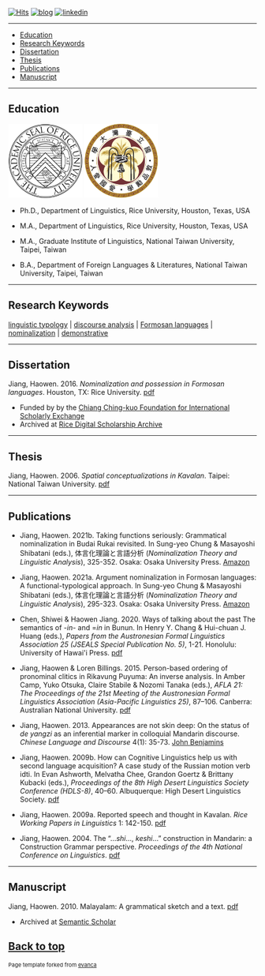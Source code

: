 [![Hits](https://hits.seeyoufarm.com/api/count/incr/badge.svg?url=https%3A%2F%2Fgithub.com%2Fhoward-haowen%2Fhoward-haowen.github.io&count_bg=%2367E805&title_bg=%23555555&icon=grav.svg&icon_color=%2367E805&title=visitors&edge_flat=false)](https://hits.seeyoufarm.com) [![blog](https://img.shields.io/badge/Visit-My_AI_blog-blue?style=flat&logo=blogger&logoColor=white)](https://howard-haowen.github.io/blog.ai/) [![linkedin](https://img.shields.io/badge/View-My%20LinkedIn-blue?style=flat&logo=linkedin&logoColor=white)](https://www.linkedin.com/in/haowen-jiang-phd-16242074/)

---
- [Education](#education)
- [Research Keywords](#research-keywords)
- [Dissertation](#dissertation)
- [Thesis](#thesis)
- [Publications](#publications)
- [Manuscript](#manuscript)

---
## Education
<img src="https://github.com/howard-haowen/howard-haowen.github.io/raw/master/images/rice.png" width="150" height="150">
<img src="https://github.com/howard-haowen/howard-haowen.github.io/raw/master/images/ntu.jpg" width="150" height="150">

- Ph.D., Department of Linguistics, Rice University, Houston, Texas, USA

- M.A., Department of Linguistics, Rice University, Houston, Texas, USA

- M.A., Graduate Institute of Linguistics, National Taiwan University, Taipei, Taiwan

- B.A., Department of Foreign Languages & Literatures, National Taiwan University, Taipei, Taiwan

---
## Research Keywords
[linguistic typology](https://en.wikipedia.org/wiki/Linguistic_typology) | [discourse analysis](https://en.wikipedia.org/wiki/Discourse_analysis) | [Formosan languages](https://en.wikipedia.org/wiki/Formosan_languages) | [nominalization](https://en.wikipedia.org/wiki/Nominalization) | [demonstrative](https://en.wikipedia.org/wiki/Demonstrative)

---
## Dissertation
Jiang, Haowen. 2016. *Nominalization and possession in Formosan languages*. Houston, TX: Rice University. [pdf](https://howard-haowen.github.io/pdf/Jiang2016_Nominalization-and-possession-in-Formosan-languages.pdf) 

- Funded by by the [Chiang Ching-kuo Foundation for International Scholarly Exchange](http://www.cckf.org/zh/about/publication/newsletter/201308)
- Archived at [Rice Digital Scholarship Archive](https://scholarship.rice.edu/handle/1911/95553)

---
## Thesis
Jiang, Haowen. 2006. *Spatial conceptualizations in Kavalan*. Taipei: National Taiwan University. [pdf](https://howard-haowen.github.io/pdf/Jiang2006_Spatial-conceptualizations-in-Kavalan.pdf)

---
## Publications
- Jiang, Haowen. 2021b. Taking functions seriously: Grammatical nominalization in Budai Rukai revisited. In Sung-yeo Chung & Masayoshi Shibatani (eds.), 体言化理論と言語分析 (*Nominalization Theory and Linguistic Analysis*), 325-352. Osaka: Osaka University Press. [Amazon](https://www.amazon.com/体言化理論と言語分析-Nominalization-Theory-Linguistic-Analysis-Japanese-ebook/dp/B094ZSCJRT) 

- Jiang, Haowen. 2021a. Argument nominalization in Formosan languages: A functional-typological approach. In Sung-yeo Chung & Masayoshi Shibatani (eds.), 体言化理論と言語分析 (*Nominalization Theory and Linguistic Analysis*), 295-323. Osaka: Osaka University Press. [Amazon](https://www.amazon.com/体言化理論と言語分析-Nominalization-Theory-Linguistic-Analysis-Japanese-ebook/dp/B094ZSCJRT) 

- Chen, Shiwei & Haowen Jiang. 2020. Ways of talking about the past The semantics of -*in*- and =*in* in Bunun. In Henry Y. Chang & Hui-chuan J. Huang (eds.), *Papers from the Austronesian Formal Linguistics Association 25 (JSEALS Special Publication No. 5)*, 1-21. Honolulu: University of Hawai'i Press. [pdf](https://howard-haowen.github.io/pdf/Chen-Jiang2020.pdf)

- Jiang, Haowen & Loren Billings. 2015. Person-based ordering of pronominal clitics in Rikavung Puyuma: An inverse analysis. In Amber Camp, Yuko Otsuka, Claire Stabile & Nozomi Tanaka (eds.), *AFLA 21: The Proceedings of the 21st Meeting of the Austronesian Formal Linguistics Association (Asia-Pacific Linguistics 25)*, 87–106. Canberra: Australian National University. [pdf](https://howard-haowen.github.io/pdf/Jiang-Billings2015.pdf) 

- Jiang, Haowen. 2013. Appearances are not skin deep: On the status of *de yangzi*  as an inferential marker in colloquial Mandarin discourse. *Chinese Language and Discourse* 4(1): 35-73. [John Benjamins](https://www.jbe-platform.com/content/journals/10.1075/cld.4.1.02jia)

- Jiang, Haowen. 2009b. How can Cognitive Linguistics help us with second language acquisition? A case study of the Russian motion verb idti. In Evan Ashworth, Melvatha Chee, Grandon Goertz & Brittany Kubacki (eds.), *Proceedings of the 8th High Desert Linguistics Society Conference (HDLS-8)*, 40–60. Albuquerque: High Desert Linguistics Society. [pdf](https://howard-haowen.github.io/pdf/Jiang2009_A-case-study-of-the-Russian-Motion-verb-IDTI.pdf)  

- Jiang, Haowen. 2009a. Reported speech and thought in Kavalan. *Rice Working Papers in Linguistics* 1: 142-150. [pdf](https://howard-haowen.github.io/pdf/Jiang2009_Reported-speech-and-thought-in-Kavalan.pdf)

- Jiang, Haowen. 2004. The “…*shi*…, *keshi*…” construction in Mandarin: a Construction Grammar perspective. *Proceedings of the 4th National Conference on Linguistics*. [pdf](https://howard-haowen.github.io/pdf/Jiang2004.pdf)

---
## Manuscript
Jiang, Haowen. 2010. Malayalam: A grammatical sketch and a text. [pdf](https://howard-haowen.github.io/pdf/Jiang2010_Malayalam-a-grammatical-sketch-and-a-tex.pdf)
- Archived at [Semantic Scholar](https://www.semanticscholar.org/paper/Malayalam-%3A-a-Grammatical-Sketch-and-a-Text-Jiang/ca79adbc32e4cadcb07887dc7534583c760c8161)

[Back to top](#)
---
<p style="font-size:11px">Page template forked from <a href="https://github.com/evanca/quick-portfolio">evanca</a></p>
<!-- Remove above link if you don't want to attibute -->
